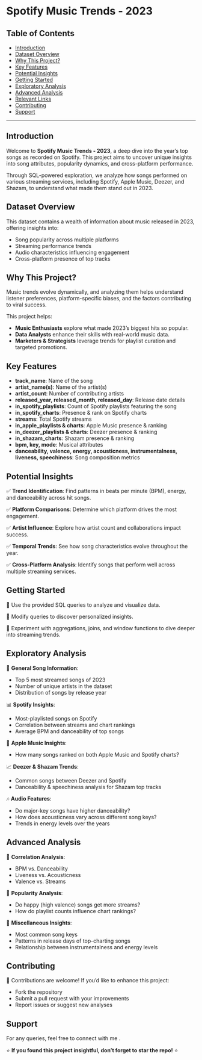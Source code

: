 # Spotify Music Trends - 2023

## Table of Contents
- [Introduction](#introduction)
- [Dataset Overview](#dataset-overview)
- [Why This Project?](#why-this-project)
- [Key Features](#key-features)
- [Potential Insights](#potential-insights)
- [Getting Started](#getting-started)
- [Exploratory Analysis](#exploratory-analysis)
- [Advanced Analysis](#advanced-analysis)
- [Relevant Links](#relevant-links)
- [Contributing](#contributing)
- [Support](#support)

---

## Introduction
Welcome to **Spotify Music Trends - 2023**, a deep dive into the year’s top songs as recorded on Spotify. This project aims to uncover unique insights into song attributes, popularity dynamics, and cross-platform performance.

Through SQL-powered exploration, we analyze how songs performed on various streaming services, including Spotify, Apple Music, Deezer, and Shazam, to understand what made them stand out in 2023.

## Dataset Overview
This dataset contains a wealth of information about music released in 2023, offering insights into:
- Song popularity across multiple platforms
- Streaming performance trends
- Audio characteristics influencing engagement
- Cross-platform presence of top tracks

## Why This Project?
Music trends evolve dynamically, and analyzing them helps understand listener preferences, platform-specific biases, and the factors contributing to viral success.

This project helps:
- **Music Enthusiasts** explore what made 2023’s biggest hits so popular.
- **Data Analysts** enhance their skills with real-world music data.
- **Marketers & Strategists** leverage trends for playlist curation and targeted promotions.

## Key Features
- **track_name**: Name of the song
- **artist_name(s)**: Name of the artist(s)
- **artist_count**: Number of contributing artists
- **released_year, released_month, released_day**: Release date details
- **in_spotify_playlists**: Count of Spotify playlists featuring the song
- **in_spotify_charts**: Presence & rank on Spotify charts
- **streams**: Total Spotify streams
- **in_apple_playlists & charts**: Apple Music presence & ranking
- **in_deezer_playlists & charts**: Deezer presence & ranking
- **in_shazam_charts**: Shazam presence & ranking
- **bpm, key, mode**: Musical attributes
- **danceability, valence, energy, acousticness, instrumentalness, liveness, speechiness**: Song composition metrics

## Potential Insights
✅ **Trend Identification**: Find patterns in beats per minute (BPM), energy, and danceability across hit songs.

✅ **Platform Comparisons**: Determine which platform drives the most engagement.

✅ **Artist Influence**: Explore how artist count and collaborations impact success.

✅ **Temporal Trends**: See how song characteristics evolve throughout the year.

✅ **Cross-Platform Analysis**: Identify songs that perform well across multiple streaming services.

## Getting Started
🔹 Use the provided SQL queries to analyze and visualize data.

🔹 Modify queries to discover personalized insights.

🔹 Experiment with aggregations, joins, and window functions to dive deeper into streaming trends.

## Exploratory Analysis
🎵 **General Song Information**:
- Top 5 most streamed songs of 2023
- Number of unique artists in the dataset
- Distribution of songs by release year

📊 **Spotify Insights**:
- Most-playlisted songs on Spotify
- Correlation between streams and chart rankings
- Average BPM and danceability of top songs

🍏 **Apple Music Insights**:
- How many songs ranked on both Apple Music and Spotify charts?

📈 **Deezer & Shazam Trends**:
- Common songs between Deezer and Spotify
- Danceability & speechiness analysis for Shazam top tracks

🎶 **Audio Features**:
- Do major-key songs have higher danceability?
- How does acousticness vary across different song keys?
- Trends in energy levels over the years

## Advanced Analysis
📌 **Correlation Analysis**:
- BPM vs. Danceability
- Liveness vs. Acousticness
- Valence vs. Streams

📌 **Popularity Analysis**:
- Do happy (high valence) songs get more streams?
- How do playlist counts influence chart rankings?

📌 **Miscellaneous Insights**:
- Most common song keys
- Patterns in release days of top-charting songs
- Relationship between instrumentalness and energy levels


## Contributing
🚀 Contributions are welcome! If you’d like to enhance this project:
- Fork the repository
- Submit a pull request with your improvements
- Report issues or suggest new analyses

## Support
For any queries, feel free to connect with me .

⭐ **If you found this project insightful, don’t forget to star the repo!** ⭐

